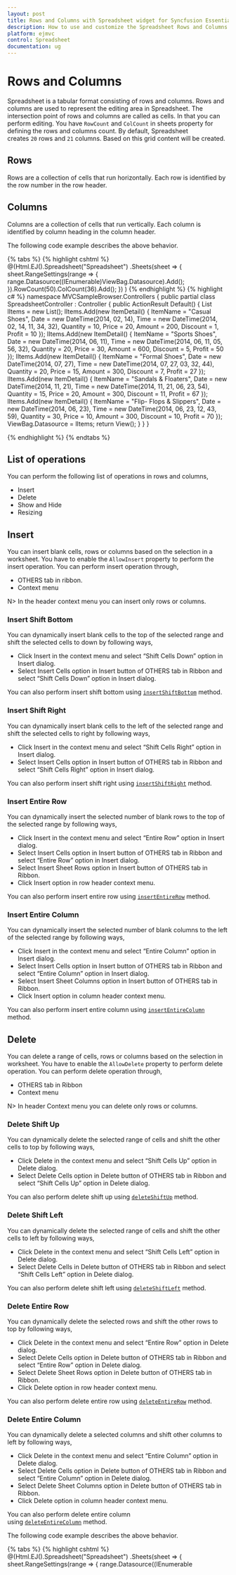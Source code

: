 ```yaml
---
layout: post
title: Rows and Columns with Spreadsheet widget for Syncfusion Essential ASP.NET MVC
description: How to use and customize the Spreadsheet Rows and Columns
platform: ejmvc
control: Spreadsheet
documentation: ug
--- 
```


# Rows and Columns
Spreadsheet is a tabular format consisting of rows and columns. Rows and columns are used to represent the editing area in Spreadsheet. The intersection point of rows and columns are called as cells. In that you can perform editing. You have `RowCount` and `ColCount` in sheets property for defining the rows and columns count. By default, Spreadsheet creates `20` rows and `21` columns. Based on this grid content will be created.

## Rows 
Rows are a collection of cells that run horizontally. Each row is identified by the row number in the row header.

## Columns
Columns are a collection of cells that run vertically. Each column is identified by column heading in the column header.

The following code example describes the above behavior.

{% tabs %}
{% highlight cshtml %}
@(Html.EJ().Spreadsheet<object>("Spreadsheet")
    .Sheets(sheet =>
    {
        sheet.RangeSettings(range =>
        {
            range.Datasource((IEnumerable<object>)ViewBag.Datasource).Add();
        }).RowCount(50).ColCount(36).Add();
    })
)
{% endhighlight %}
{% highlight c# %}
namespace MVCSampleBrowser.Controllers
{
    public partial class SpreadsheetController : Controller
    {
        public ActionResult Default()
        {
            List<ItemDetail> lItems = new List<ItemDetail>();
            lItems.Add(new ItemDetail() { ItemName = "Casual Shoes", Date = new DateTime(2014, 02, 14), Time = new DateTime(2014, 02, 14, 11, 34, 32), Quantity = 10, Price = 20, Amount = 200, Discount = 1, Profit = 10 });
            lItems.Add(new ItemDetail() { ItemName = "Sports Shoes", Date = new DateTime(2014, 06, 11), Time = new DateTime(2014, 06, 11, 05, 56, 32), Quantity = 20, Price = 30, Amount = 600, Discount = 5, Profit = 50 });
            lItems.Add(new ItemDetail() { ItemName = "Formal Shoes", Date = new DateTime(2014, 07, 27), Time = new DateTime(2014, 07, 27, 03, 32, 44), Quantity = 20, Price = 15, Amount = 300, Discount = 7, Profit = 27 });
            lItems.Add(new ItemDetail() { ItemName = "Sandals & Floaters", Date = new DateTime(2014, 11, 21), Time = new DateTime(2014, 11, 21, 06, 23, 54), Quantity = 15, Price = 20, Amount = 300, Discount = 11, Profit = 67 });
            lItems.Add(new ItemDetail() { ItemName = "Flip- Flops & Slippers", Date = new DateTime(2014, 06, 23), Time = new DateTime(2014, 06, 23, 12, 43, 59), Quantity = 30, Price = 10, Amount = 300, Discount = 10, Profit = 70 });
            ViewBag.Datasource = lItems;
            return View();
        }
    }
}

{% endhighlight %}
{% endtabs %}

## List of operations 
You can perform the following list of operations in rows and columns,

* Insert
* Delete
* Show and Hide
* Resizing

## Insert 
You can insert blank cells, rows or columns based on the selection in a worksheet. You have to enable the `AllowInsert` property to perform the insert operation. You can perform insert operation through,

* OTHERS tab in ribbon.
* Context menu

N> In the header context menu you can insert only rows or columns.

### Insert Shift Bottom
You can dynamically insert blank cells to the top of the selected range and shift the selected cells to down by following ways,

* Click Insert in the context menu and select “Shift Cells Down” option in Insert dialog.
* Select Insert Cells option in Insert button of OTHERS tab in Ribbon and select “Shift Cells Down” option in Insert dialog.

You can also perform insert shift bottom using [`insertShiftBottom`](http://help.syncfusion.com/api/js/ejspreadsheet#methods:insertshiftbottom "insertShiftBottom") method.

### Insert Shift Right
You can dynamically insert blank cells to the left of the selected range and shift the selected cells to right by following ways,

* Click Insert in the context menu and select “Shift Cells Right” option in Insert dialog.
* Select Insert Cells option in Insert button of OTHERS tab in Ribbon and select “Shift Cells Right” option in Insert dialog.

You can also perform insert shift right using [`insertShiftRight`](http://help.syncfusion.com/api/js/ejspreadsheet#methods:insertshiftright "insertShiftRight") method.

### Insert Entire Row
You can dynamically insert the selected number of blank rows to the top of the selected range by following ways,

* Click Insert in the context menu and select “Entire Row” option in Insert dialog.
* Select Insert Cells option in Insert button of OTHERS tab in Ribbon and select “Entire Row” option in Insert dialog.
* Select Insert Sheet Rows option in Insert button of OTHERS tab in Ribbon.
* Click Insert option in row header context menu.

You can also perform insert entire row using [`insertEntireRow`](http://help.syncfusion.com/api/js/ejspreadsheet#methods:insertentirerow "insertEntireRow") method.

### Insert Entire Column
You can dynamically insert the selected number of blank columns to the left of the selected range by following ways,

* Click Insert in the context menu and select “Entire Column” option in Insert dialog.
* Select Insert Cells option in Insert button of OTHERS tab in Ribbon and select “Entire Column” option in Insert dialog.
* Select Insert Sheet Columns option in Insert button of OTHERS tab in Ribbon.
* Click Insert option in column header context menu.

You can also perform insert entire column using [`insertEntireColumn`](http://help.syncfusion.com/api/js/ejspreadsheet#methods:insertentirecolumn "insertEntireColumn") method.

## Delete 
You can delete a range of cells, rows or columns based on the selection in worksheet. You have to enable the `AllowDelete` property to perform delete operation. 
You can perform delete operation through,

* OTHERS tab in Ribbon
* Context menu

N> In header Context menu you can delete only rows or columns.

### Delete Shift Up
You can dynamically delete the selected range of cells and shift the other cells to top by following ways,

* Click Delete in the context menu and select “Shift Cells Up” option in Delete dialog.
* Select Delete Cells option in Delete button of OTHERS tab in Ribbon and select “Shift Cells Up” option in Delete dialog.

You can also perform delete shift up using [`deleteShiftUp`](http://help.syncfusion.com/api/js/ejspreadsheet#methods:deleteshiftup "deleteShiftUp") method.

### Delete Shift Left
You can dynamically delete the selected range of cells and shift the other cells to left by following ways,

* Click Delete in the context menu and select “Shift Cells Left” option in Delete dialog.
* Select Delete Cells in Delete button of OTHERS tab in Ribbon and select “Shift Cells Left” option in Delete dialog.

You can also perform delete shift left using [`deleteShiftLeft`](http://help.syncfusion.com/api/js/ejspreadsheet#methods:deleteshiftleft "deleteShiftLeft") method.

###  Delete Entire Row
You can dynamically delete the selected rows and shift the other rows to top by following ways,

* Click Delete in the context menu and select “Entire Row” option in Delete dialog.
* Select Delete Cells option in Delete button of OTHERS tab in Ribbon and select “Entire Row” option in Delete dialog.
* Select Delete Sheet Rows option in Delete button of OTHERS tab in Ribbon.
* Click Delete option in row header context menu.

You can also perform delete entire row using [`deleteEntireRow`](http://help.syncfusion.com/api/js/ejspreadsheet#methods:deleteentirerow "deleteEntireRow") method.

###  Delete Entire Column
You can dynamically delete a selected columns and shift other columns to left by following ways,

* Click Delete in the context menu and select “Entire Column” option in Delete dialog.
* Select Delete Cells option in Delete button of OTHERS tab in Ribbon and select “Entire Column” option in Delete dialog.
* Select Delete Sheet Columns option in Delete button of OTHERS tab in Ribbon.
* Click Delete option in column header context menu.

You can also perform delete entire column using [`deleteEntireColumn`](http://help.syncfusion.com/api/js/ejspreadsheet#methods:deleteentirecolumn "deleteEntireColumn") method.

The following code example describes the above behavior.

{% tabs %}
{% highlight cshtml %}
@(Html.EJ().Spreadsheet<object>("Spreadsheet")
    .Sheets(sheet =>
    {
        sheet.RangeSettings(range =>
        {
            range.Datasource((IEnumerable<object>)ViewBag.Datasource).Add();
        }).Add();
    })
    .ClientSideEvents(events => events.LoadComplete("loadComplete"))
) 
<script type="text/javascript">
    function loadComplete(args) {
        if (!this.isImport) {
            this.insertEntireRow(2, 2);
            this.insertEntireColumn(2, 2);
            this.deleteEntireRow(4, 4);
            this.deleteEntireColumn(4, 4);
            this.insertShiftBottom({ rowIndex: 4, colIndex: 4 }, { rowIndex: 4, colIndex: 4 });
            this.insertShiftRight({ rowIndex: 3, colIndex: 4 }, { rowIndex: 3, colIndex: 4 });
            this.deleteShiftUp({ rowIndex: 4, colIndex: 6 }, { rowIndex: 4, colIndex: 6 });
            this.deleteShiftLeft({ rowIndex: 3, colIndex: 6 }, { rowIndex: 3, colIndex: 6 });
        }
    }
</script>
{% endhighlight %}
{% highlight c# %}
namespace MVCSampleBrowser.Controllers
{
    public partial class SpreadsheetController : Controller
    {
        public ActionResult Default()
        {
            List<ItemDetail> lItems = new List<ItemDetail>();
            lItems.Add(new ItemDetail() { ItemName = "Casual Shoes", Date = new DateTime(2014, 02, 14), Time = new DateTime(2014, 02, 14, 11, 34, 32), Quantity = 10, Price = 20, Amount = 200, Discount = 1, Profit = 10 });
            lItems.Add(new ItemDetail() { ItemName = "Sports Shoes", Date = new DateTime(2014, 06, 11), Time = new DateTime(2014, 06, 11, 05, 56, 32), Quantity = 20, Price = 30, Amount = 600, Discount = 5, Profit = 50 });
            lItems.Add(new ItemDetail() { ItemName = "Formal Shoes", Date = new DateTime(2014, 07, 27), Time = new DateTime(2014, 07, 27, 03, 32, 44), Quantity = 20, Price = 15, Amount = 300, Discount = 7, Profit = 27 });
            lItems.Add(new ItemDetail() { ItemName = "Sandals & Floaters", Date = new DateTime(2014, 11, 21), Time = new DateTime(2014, 11, 21, 06, 23, 54), Quantity = 15, Price = 20, Amount = 300, Discount = 11, Profit = 67 });
            lItems.Add(new ItemDetail() { ItemName = "Flip- Flops & Slippers", Date = new DateTime(2014, 06, 23), Time = new DateTime(2014, 06, 23, 12, 43, 59), Quantity = 30, Price = 10, Amount = 300, Discount = 10, Profit = 70 });
            ViewBag.Datasource = lItems;
            return View();
        }
    }
}
{% endhighlight %}
{% endtabs %}

The following output is displayed as a result of the above code example.
![](Rows-and-columns_images/Rows-and-columns_img1.png)

## Show and Hide 
You can show or hide the rows and columns in Spreadsheet using methods and context menu. 

### Hide Row
You can hide the rows dynamically by using one of the following ways,

* Click “Hide” option in row header context menu.
* Hide the rows using [`hideRow`](http://help.syncfusion.com/api/js/ejspreadsheet#methods:hiderow "hideRow") method.

###  Hide Column
You can hide the columns dynamically by using one of the following ways,

* Click “Hide” option in column header context menu.
* Hide the columns using [`hideColumn`](http://help.syncfusion.com/api/js/ejspreadsheet#methods:hidecolumn "hideColumn") method.

The following code example describes the above behavior.

{% tabs %}
{% highlight cshtml %}
@(Html.EJ().Spreadsheet<object>("Spreadsheet")
    .Sheets(sheet =>
    {
        sheet.RangeSettings(range =>
        {
            range.Datasource((IEnumerable<object>)ViewBag.Datasource).Add();
        }).Add();
    })
    .ClientSideEvents(events => events.LoadComplete("loadComplete"))
) 
<script type="text/javascript">
    function loadComplete(args) {
        if (!this.isImport) {
            this.hideRow(2);
            this.hideColumn(2);
        }
    }
</script>
{% endhighlight %}
{% highlight c# %}
namespace MVCSampleBrowser.Controllers
{
    public partial class SpreadsheetController : Controller
    {
        public ActionResult Default()
        {
            List<ItemDetail> lItems = new List<ItemDetail>();
            lItems.Add(new ItemDetail() { ItemName = "Casual Shoes", Date = new DateTime(2014, 02, 14), Time = new DateTime(2014, 02, 14, 11, 34, 32), Quantity = 10, Price = 20, Amount = 200, Discount = 1, Profit = 10 });
            lItems.Add(new ItemDetail() { ItemName = "Sports Shoes", Date = new DateTime(2014, 06, 11), Time = new DateTime(2014, 06, 11, 05, 56, 32), Quantity = 20, Price = 30, Amount = 600, Discount = 5, Profit = 50 });
            lItems.Add(new ItemDetail() { ItemName = "Formal Shoes", Date = new DateTime(2014, 07, 27), Time = new DateTime(2014, 07, 27, 03, 32, 44), Quantity = 20, Price = 15, Amount = 300, Discount = 7, Profit = 27 });
            lItems.Add(new ItemDetail() { ItemName = "Sandals & Floaters", Date = new DateTime(2014, 11, 21), Time = new DateTime(2014, 11, 21, 06, 23, 54), Quantity = 15, Price = 20, Amount = 300, Discount = 11, Profit = 67 });
            lItems.Add(new ItemDetail() { ItemName = "Flip- Flops & Slippers", Date = new DateTime(2014, 06, 23), Time = new DateTime(2014, 06, 23, 12, 43, 59), Quantity = 30, Price = 10, Amount = 300, Discount = 10, Profit = 70 });
            ViewBag.Datasource = lItems;
            return View();
        }

    }
}
{% endhighlight %}
{% endtabs %}

The following output is displayed as a result of the above code example.
![](Rows-and-columns_images/Rows-and-columns_img2.png)

### Show Row
You can show the hidden rows dynamically by using one of the following ways,

* Click “Unhide” option in row header context menu.
* Show the hidden rows using [`showRow`](http://help.syncfusion.com/api/js/ejspreadsheet#methods:showrow "showRow") method.

###  Show Column
You can show the hidden columns dynamically by using one of the following ways,

* Click “Unhide” option in column header context menu.
* Show the hidden columns using [`showColumn`](http://help.syncfusion.com/api/js/ejspreadsheet#methods:showcolumn "showColumn") method.

The following code example describes the above behavior.

{% tabs %}{% highlight cshtml %}
@(Html.EJ().Spreadsheet<object>("Spreadsheet")    
    .Sheets(sheet =>
    {
        sheet.RangeSettings(range =>
        {
            range.Datasource((IEnumerable<object>)ViewBag.Datasource).Add();
        }).Add();
    })
    .ClientSideEvents(events => events.LoadComplete("loadComplete"))
)
<script type="text/javascript">
    function loadComplete(args) {
        if (!this.isImport) {
            this.hideRow(2);
            this.hideColumn(2);
            this.showRow(2);
            this.showColumn(2);
        }
    }
</script>
{% endhighlight %}
{% highlight c# %}
namespace MVCSampleBrowser.Controllers
{
    public partial class SpreadsheetController : Controller
    {
        public ActionResult Default()
        {
            List<ItemDetail> lItems = new List<ItemDetail>();
            lItems.Add(new ItemDetail() { ItemName = "Casual Shoes", Date = new DateTime(2014, 02, 14), Time = new DateTime(2014, 02, 14, 11, 34, 32), Quantity = 10, Price = 20, Amount = 200, Discount = 1, Profit = 10 });
            lItems.Add(new ItemDetail() { ItemName = "Sports Shoes", Date = new DateTime(2014, 06, 11), Time = new DateTime(2014, 06, 11, 05, 56, 32), Quantity = 20, Price = 30, Amount = 600, Discount = 5, Profit = 50 });
            lItems.Add(new ItemDetail() { ItemName = "Formal Shoes", Date = new DateTime(2014, 07, 27), Time = new DateTime(2014, 07, 27, 03, 32, 44), Quantity = 20, Price = 15, Amount = 300, Discount = 7, Profit = 27 });
            lItems.Add(new ItemDetail() { ItemName = "Sandals & Floaters", Date = new DateTime(2014, 11, 21), Time = new DateTime(2014, 11, 21, 06, 23, 54), Quantity = 15, Price = 20, Amount = 300, Discount = 11, Profit = 67 });
            lItems.Add(new ItemDetail() { ItemName = "Flip- Flops & Slippers", Date = new DateTime(2014, 06, 23), Time = new DateTime(2014, 06, 23, 12, 43, 59), Quantity = 30, Price = 10, Amount = 300, Discount = 10, Profit = 70 });
            ViewBag.Datasource = lItems;
            return View();
        }

    }
}
{% endhighlight %}
{% endtabs %}

The following output is displayed as a result of the above code example.
![](Rows-and-columns_images/Rows-and-columns_img3.png)

## Resizing
You can change `ColumnWidth` and `RowHeight` with the specified value. You have to enable `AllowResizing` property to perform resizing.

You can perform resizing using one of the following ways,

* Resize option in column header and row header.
* Set the column width by using [`setColWidth`](http://help.syncfusion.com/api/js/ejspreadsheet#methods:xlresize-setcolwidth "setColWidth") method or `ColumnWidth` property.
* Set the row height by using [`setRowHeight`](http://help.syncfusion.com/api/js/ejspreadsheet#methods:xlresize-setrowheight "setRowHeight") method or `RowHeight` property.

The following code example describes the above behavior.

{% tabs %}{% highlight cshtml %}
@(Html.EJ().Spreadsheet<object>("Spreadsheet")
    .ScrollSettings(scroll =>
    {
        scroll.Height(510);
    })
    .Sheets(sheet =>
    {
        sheet.RangeSettings(range =>
        {
            range.Datasource((IEnumerable<object>)ViewBag.Datasource).Add();
        }).Add();
    })
    .RowHeight(20)
    .ColumnWidth(64)
    .ClientSideEvents(events => events.LoadComplete("loadComplete"))
)
<script type="text/javascript">
    function loadComplete(args) {
        if (!this.isImport) {
            this.XLResize.setColWidth(2, 100);
            this.XLResize.setRowHeight(2, 40);
        }
    }
</script>
{% endhighlight %}
{% highlight c# %}
namespace MVCSampleBrowser.Controllers
{
    public partial class SpreadsheetController : Controller
    {
        public ActionResult Default()
        {
            List<ItemDetail> lItems = new List<ItemDetail>();
            lItems.Add(new ItemDetail() { ItemName = "Casual Shoes", Date = new DateTime(2014, 02, 14), Time = new DateTime(2014, 02, 14, 11, 34, 32), Quantity = 10, Price = 20, Amount = 200, Discount = 1, Profit = 10 });
            lItems.Add(new ItemDetail() { ItemName = "Sports Shoes", Date = new DateTime(2014, 06, 11), Time = new DateTime(2014, 06, 11, 05, 56, 32), Quantity = 20, Price = 30, Amount = 600, Discount = 5, Profit = 50 });
            lItems.Add(new ItemDetail() { ItemName = "Formal Shoes", Date = new DateTime(2014, 07, 27), Time = new DateTime(2014, 07, 27, 03, 32, 44), Quantity = 20, Price = 15, Amount = 300, Discount = 7, Profit = 27 });
            lItems.Add(new ItemDetail() { ItemName = "Sandals & Floaters", Date = new DateTime(2014, 11, 21), Time = new DateTime(2014, 11, 21, 06, 23, 54), Quantity = 15, Price = 20, Amount = 300, Discount = 11, Profit = 67 });
            lItems.Add(new ItemDetail() { ItemName = "Flip- Flops & Slippers", Date = new DateTime(2014, 06, 23), Time = new DateTime(2014, 06, 23, 12, 43, 59), Quantity = 30, Price = 10, Amount = 300, Discount = 10, Profit = 70 });
            ViewBag.Datasource = lItems;
            return View();
        }

    }
}
{% endhighlight %}
{% endtabs %}

The following output is displayed as a result of the above code example.
![](Rows-and-columns_images/Rows-and-columns_img4.png)